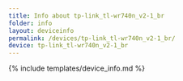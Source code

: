 ```yaml
---
title: Info about tp-link_tl-wr740n_v2-1_br
folder: info
layout: deviceinfo
permalink: /devices/tp-link_tl-wr740n_v2-1_br/
device: tp-link_tl-wr740n_v2-1_br
---
```

{% include templates/device_info.md %}
